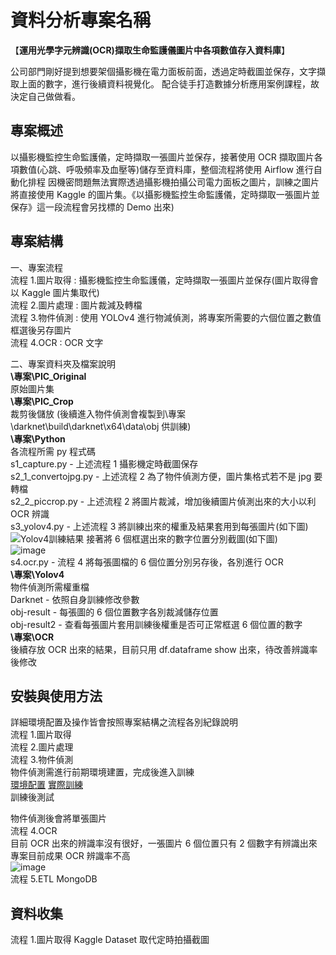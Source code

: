 # 資料分析專案名稱

【**運用光學字元辨識(OCR)擷取生命監護儀圖片中各項數值存入資料庫**】

公司部門剛好提到想要架個攝影機在電力面板前面，透過定時截圖並保存，文字擷取上面的數字，進行後續資料視覺化。
配合徒手打造數據分析應用案例課程，故決定自己做做看。

## 專案概述

以攝影機監控生命監護儀，定時擷取一張圖片並保存，接著使用 OCR 擷取圖片各項數值(心跳、呼吸頻率及血壓等)儲存至資料庫，整個流程將使用 Airflow 進行自動化排程
因機密問題無法實際透過攝影機拍攝公司電力面板之圖片，訓練之圖片將直接使用 Kaggle 的圖片集。《以攝影機監控生命監護儀，定時擷取一張圖片並保存》這一段流程會另找標的 Demo 出來)

## 專案結構

一、專案流程  
流程 1.圖片取得 : 攝影機監控生命監護儀，定時擷取一張圖片並保存(圖片取得會以 Kaggle 圖片集取代)  
流程 2.圖片處理 : 圖片裁減及轉檔  
流程 3.物件偵測 : 使用 YOLOv4 進行物減偵測，將專案所需要的六個位置之數值框選後另存圖片  
流程 4.OCR : OCR 文字

二、專案資料夾及檔案說明  
**\專案\PIC_Original**  
原始圖片集  
**\專案\PIC_Crop**  
裁剪後儲放 (後續進入物件偵測會複製到\專案\darknet\build\darknet\x64\data\obj 供訓練)  
**\專案\Python**  
各流程所需 py 程式碼  
s1_capture.py - 上述流程 1 攝影機定時截圖保存  
s2_1_convertojpg.py - 上述流程 2 為了物件偵測方便，圖片集格式若不是 jpg 要轉檔  
s2_2_piccrop.py - 上述流程 2 將圖片裁減，增加後續圖片偵測出來的大小以利 OCR 辨識  
s3_yolov4.py - 上述流程 3 將訓練出來的權重及結果套用到每張圖片(如下圖)  
![Yolov4訓練結果](https://github.com/dscareer-bootcamp/data-analytics-starter-TaenggusFan/assets/132985698/b92fe236-89ef-4f5b-9088-659f40a1bb1b)
接著將 6 個框選出來的數字位置分別截圖(如下圖)  
![image](https://github.com/dscareer-bootcamp/data-analytics-starter-TaenggusFan/assets/132985698/357a5491-54cf-4a42-a45b-363f410b3a3e)  
s4.ocr.py - 流程 4 將每張圖檔的 6 個位置分別另存後，各別進行 OCR  
**\專案\Yolov4**  
物件偵測所需權重檔  
Darknet - 依照自身訓練修改參數  
obj-result - 每張圖的 6 個位置數字各別裁減儲存位置  
obj-result2 - 查看每張圖片套用訓練後權重是否可正常框選 6 個位置的數字  
**\專案\OCR**  
後續存放 OCR 出來的結果，目前只用 df.dataframe show 出來，待改善辨識率後修改

## 安裝與使用方法

詳細環境配置及操作皆會按照專案結構之流程各別紀錄說明  
流程 1.圖片取得  
流程 2.圖片處理  
流程 3.物件偵測  
物件偵測需進行前期環境建置，完成後進入訓練  
[環境配置](https://medium.com/@u357ps8633/%E7%89%A9%E4%BB%B6%E5%81%B5%E6%B8%AC-yolov4-darknet-cd6ce95321b4)
[實際訓練](https://medium.com/@u357ps8633/%E7%89%A9%E4%BB%B6%E5%81%B5%E6%B8%AC-yolov4-darknet-%E8%A8%93%E7%B7%B4-76679163964c)  
訓練後測試  
  
物件偵測後會將單張圖片  
流程 4.OCR  
目前 OCR 出來的辨識率沒有很好，一張圖片 6 個位置只有 2 個數字有辨識出來專案目前成果 OCR 辨識率不高  
![image](https://github.com/dscareer-bootcamp/data-analytics-starter-TaenggusFan/assets/132985698/c442876d-7b5a-476d-a587-9524df09edee)  
流程 5.ETL
MongoDB

## 資料收集

流程 1.圖片取得
Kaggle Dataset 取代定時拍攝截圖

